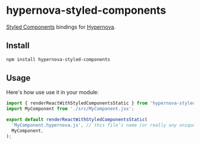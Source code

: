 # hypernova-styled-components

[Styled Components](https://github.com/styled-components/styled-components) bindings for [Hypernova](https://github.com/airbnb/hypernova).

## Install

```sh
npm install hypernova-styled-components
```

## Usage

Here's how use use it in your module:

```js
import { renderReactWithStyledComponentsStatic } from 'hypernova-styled-components';
import MyComponent from './src/MyComponent.jsx';

export default renderReactWithStyledComponentsStatic(
  'MyComponent.hypernova.js', // this file's name (or really any unique name)
  MyComponent,
);
```
